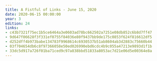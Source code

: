 ```yaml
---
title: A Fistful of Links - June 15, 2020
date: 2020-06-15 00:00:00
year: 3
edition: 24
links:
- c43b7321f75ec1b5ce6464a3e0603ad78bc662502a7251e08db852c6b8d7ff47
- 9d647f06628f3f331ef0755f84036e80f9437bb9de175c0853f624f816612df5
- d252dff4b973babe134783f9968614c6930537b51ab8604ab3d2883c75660b44
- 03f704654db6c8f97366058e50ed026990ebd6cdc4b9c055a47213e9893d1f1b
- 33dc5d917a726f01ba71ced9c97a838bbd51833a8053ac7d21e06d5e00364e8a
---
```


